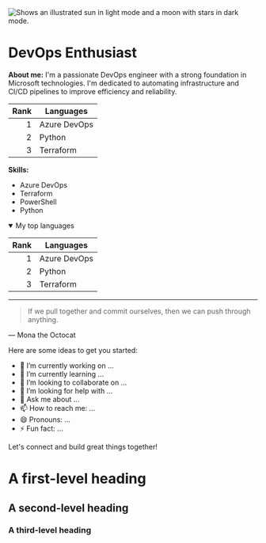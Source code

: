 <picture>
  <source media="(prefers-color-scheme: dark)" srcset="https://user-images.githubusercontent.com/25423296/163456776-7f95b81a-f1ed-45f7-b7ab-8fa810d529fa.png">
  <source media="(prefers-color-scheme: light)" srcset="https://user-images.githubusercontent.com/25423296/163456779-a8556205-d0a5-45e2-ac17-42d089e3c3f8.png">
  <img alt="Shows an illustrated sun in light mode and a moon with stars in dark mode." src="https://user-images.githubusercontent.com/25423296/163456779-a8556205-d0a5-45e2-ac17-42d089e3c3f8.png">
</picture>




# **DevOps Enthusiast**

**About me:**
I'm a passionate DevOps engineer with a strong foundation in Microsoft technologies. I'm dedicated to automating infrastructure and CI/CD pipelines to improve efficiency and reliability.

| Rank | Languages |
|-----:|---------------|
|     1|   Azure DevOps            |
|     2|    Python           |
|     3|     Terraform           |


**Skills:**
* Azure DevOps
* Terraform
* PowerShell
* Python


<details open>
<summary>My top languages</summary>

| Rank | Languages |
|-----:|---------------|
|     1|   Azure DevOps            |
|     2|    Python           |
|     3|     Terraform           |

</details>


---
> If we pull together and commit ourselves, then we can push through anything.

— Mona the Octocat


<!-- TO DO: add more details about me later -->

Here are some ideas to get you started:

- 🔭 I’m currently working on ...
- 🌱 I’m currently learning ...
- 👯 I’m looking to collaborate on ...
- 🤔 I’m looking for help with ...
- 💬 Ask me about ...
- 📫 How to reach me: ...
- 😄 Pronouns: ...
- ⚡ Fun fact: ...

Let's connect and build great things together!



# A first-level heading
## A second-level heading
### A third-level heading

